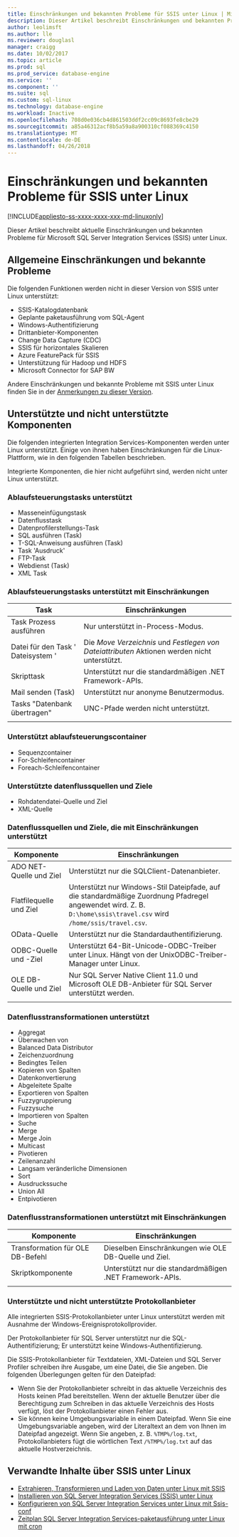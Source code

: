 ```yaml
---
title: Einschränkungen und bekannten Probleme für SSIS unter Linux | Microsoft Docs
description: Dieser Artikel beschreibt Einschränkungen und bekannten Probleme für Microsoft SQL Server Integration Services (SSIS) auf Linux-Computern
author: leolimsft
ms.author: lle
ms.reviewer: douglasl
manager: craigg
ms.date: 10/02/2017
ms.topic: article
ms.prod: sql
ms.prod_service: database-engine
ms.service: ''
ms.component: ''
ms.suite: sql
ms.custom: sql-linux
ms.technology: database-engine
ms.workload: Inactive
ms.openlocfilehash: 708d0e036cb4d861503ddf2cc09c8693fe8cbe29
ms.sourcegitcommit: a85a46312acf8b5a59a8a900310cf088369c4150
ms.translationtype: MT
ms.contentlocale: de-DE
ms.lasthandoff: 04/26/2018
---
```

# <a name="limitations-and-known-issues-for-ssis-on-linux"></a>Einschränkungen und bekannten Probleme für SSIS unter Linux

[!INCLUDE[appliesto-ss-xxxx-xxxx-xxx-md-linuxonly](../includes/appliesto-ss-xxxx-xxxx-xxx-md-linuxonly.md)]

Dieser Artikel beschreibt aktuelle Einschränkungen und bekannten Probleme für Microsoft SQL Server Integration Services (SSIS) unter Linux.

## <a name="general-limitations-and-known-issues"></a>Allgemeine Einschränkungen und bekannte Probleme

Die folgenden Funktionen werden nicht in dieser Version von SSIS unter Linux unterstützt:
  - SSIS-Katalogdatenbank
  - Geplante paketausführung vom SQL-Agent
  - Windows-Authentifizierung
  - Drittanbieter-Komponenten
  - Change Data Capture (CDC)
  - SSIS für horizontales Skalieren
  - Azure FeaturePack für SSIS
  - Unterstützung für Hadoop und HDFS
  - Microsoft Connector for SAP BW

Andere Einschränkungen und bekannte Probleme mit SSIS unter Linux finden Sie in der [Anmerkungen zu dieser Version](sql-server-linux-release-notes.md#ssis).

## <a name="components"></a> Unterstützte und nicht unterstützte Komponenten

Die folgenden integrierten Integration Services-Komponenten werden unter Linux unterstützt. Einige von ihnen haben Einschränkungen für die Linux-Plattform, wie in den folgenden Tabellen beschrieben.

Integrierte Komponenten, die hier nicht aufgeführt sind, werden nicht unter Linux unterstützt.

### <a name="supported-control-flow-tasks"></a>Ablaufsteuerungstasks unterstützt
- Masseneinfügungstask
- Datenflusstask
- Datenprofilerstellungs-Task
- SQL ausführen (Task)
- T-SQL-Anweisung ausführen (Task)
- Task 'Ausdruck'
- FTP-Task
- Webdienst (Task)
- XML Task

### <a name="control-flow-tasks-supported-with-limitations"></a>Ablaufsteuerungstasks unterstützt mit Einschränkungen

| Task | Einschränkungen |
|------------|---|
| Task Prozess ausführen | Nur unterstützt in-Process-Modus. |
| Datei für den Task ' Dateisystem ' | Die *Move Verzeichnis* und *Festlegen von Dateiattributen* Aktionen werden nicht unterstützt. |
| Skripttask | Unterstützt nur die standardmäßigen .NET Framework-APIs. |
| Mail senden (Task) | Unterstützt nur anonyme Benutzermodus. |
| Tasks "Datenbank übertragen" | UNC-Pfade werden nicht unterstützt. |
| | |

### <a name="supported-control-flow-containers"></a>Unterstützt ablaufsteuerungscontainer
- Sequenzcontainer
- For-Schleifencontainer
- Foreach-Schleifencontainer

### <a name="supported-data-flow-sources-and-destinations"></a>Unterstützte datenflussquellen und Ziele
- Rohdatendatei-Quelle und Ziel
- XML-Quelle

### <a name="data-flow-sources-and-destinations-supported-with-limitations"></a>Datenflussquellen und Ziele, die mit Einschränkungen unterstützt

| Komponente | Einschränkungen |
|------------|---|
| ADO NET-Quelle und Ziel | Unterstützt nur die SQLClient-Datenanbieter. |
| Flatfilequelle und Ziel | Unterstützt nur Windows-Stil Dateipfade, auf die standardmäßige Zuordnung Pfadregel angewendet wird. Z. B. `D:\home\ssis\travel.csv` wird `/home/ssis/travel.csv`. |
| OData-Quelle | Unterstützt nur die Standardauthentifizierung. |
| ODBC-Quelle und -Ziel | Unterstützt 64-Bit-Unicode-ODBC-Treiber unter Linux. Hängt von der UnixODBC-Treiber-Manager unter Linux. |
| OLE DB-Quelle und Ziel | Nur SQL Server Native Client 11.0 und Microsoft OLE DB-Anbieter für SQL Server unterstützt werden. |
| | |

### <a name="supported-data-flow-transformations"></a>Datenflusstransformationen unterstützt
- Aggregat
- Überwachen von
- Balanced Data Distributor
- Zeichenzuordnung
- Bedingtes Teilen
- Kopieren von Spalten
- Datenkonvertierung
- Abgeleitete Spalte
- Exportieren von Spalten
- Fuzzygruppierung
- Fuzzysuche
- Importieren von Spalten
- Suche
- Merge
- Merge Join
- Multicast
- Pivotieren
- Zeilenanzahl
- Langsam veränderliche Dimensionen
- Sort
- Ausdruckssuche
- Union All
- Entpivotieren

### <a name="data-flow-transformations-supported-with-limitations"></a>Datenflusstransformationen unterstützt mit Einschränkungen

| Komponente | Einschränkungen |
|------------|---|
| Transformation für OLE DB-Befehl | Dieselben Einschränkungen wie OLE DB-Quelle und Ziel. |
| Skriptkomponente | Unterstützt nur die standardmäßigen .NET Framework-APIs. |
| | |

### <a name="supported-and-unsupported-log-providers"></a>Unterstützte und nicht unterstützte Protokollanbieter
Alle integrierten SSIS-Protokollanbieter unter Linux unterstützt werden mit Ausnahme der Windows-Ereignisprotokollprovider.

Der Protokollanbieter für SQL Server unterstützt nur die SQL-Authentifizierung; Er unterstützt keine Windows-Authentifizierung.

Die SSIS-Protokollanbieter für Textdateien, XML-Dateien und SQL Server Profiler schreiben ihre Ausgabe, um eine Datei, die Sie angeben. Die folgenden Überlegungen gelten für den Dateipfad:
-   Wenn Sie der Protokollanbieter schreibt in das aktuelle Verzeichnis des Hosts keinen Pfad bereitstellen. Wenn der aktuelle Benutzer über die Berechtigung zum Schreiben in das aktuelle Verzeichnis des Hosts verfügt, löst der Protokollanbieter einen Fehler aus.
-   Sie können keine Umgebungsvariable in einem Dateipfad. Wenn Sie eine Umgebungsvariable angeben, wird der Literaltext an dem von Ihnen im Dateipfad angezeigt. Wenn Sie angeben, z. B. `%TMP%/log.txt`, Protokollanbieters fügt die wörtlichen Text `/%TMP%/log.txt` auf das aktuelle Hostverzeichnis.

## <a name="related-content-about-ssis-on-linux"></a>Verwandte Inhalte über SSIS unter Linux
-   [Extrahieren, Transformieren und Laden von Daten unter Linux mit SSIS](sql-server-linux-migrate-ssis.md)
-   [Installieren von SQL Server Integration Services (SSIS) unter Linux](sql-server-linux-setup-ssis.md)
-   [Konfigurieren von SQL Server Integration Services unter Linux mit Ssis-conf](sql-server-linux-configure-ssis.md)
-   [Zeitplan SQL Server Integration Services-paketausführung unter Linux mit cron](sql-server-linux-schedule-ssis-packages.md)
